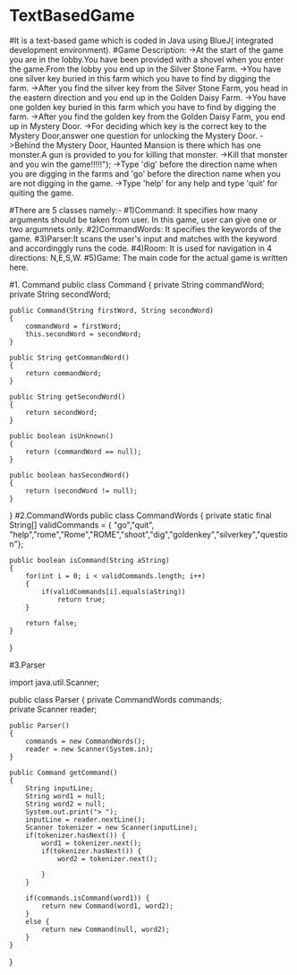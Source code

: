# TextBasedGame
#It is a text-based game which is coded in Java using BlueJ( integrated development environment).
#Game Description:
->At the start of the game you are in the lobby.You have been provided with a shovel when you enter the game.From the lobby you end up     in the Silver Stone Farm.
->You have one silver key buried in this farm which you have to find by digging the farm.
->After you find the silver key from the Silver Stone Farm, you head in the eastern direction and you end up in the Golden Daisy Farm.
->You have one golden key buried in this farm which you have to find by digging the farm.
->After you find the golden key from the Golden Daisy Farm, you end up in Mystery Door.
->For deciding which key is the correct key to the Mystery Door,answer one question for unlocking the Mystery Door.
->Behind the Mystery Door, Haunted Mansion is there which has one monster.A gun is provided to you for killing that monster.
->Kill that monster and you win the game!!!!!");
->Type 'dig'  before the direction name when you are digging in the farms and 'go' before the direction name when you are not digging in   the game.
->Type 'help' for any help and type 'quit' for quiting the game.

#There are 5 classes namely:-
#1)Command: It specifies how many arguments should be taken from user. In this game, user can give one or two argumnets only. 
#2)CommandWords: It specifies the keywords of the game.
#3)Parser:It scans the user's input and matches with the keyword and accordinggly runs the code.
#4)Room: It is used for navigation in 4 directions: N,E,S,W.
#5)Game: The main code for the actual game is written here.

#1. Command
public class Command
{
    private String commandWord;
    private String secondWord;

    public Command(String firstWord, String secondWord)
    {
        commandWord = firstWord;
        this.secondWord = secondWord;
    }

    public String getCommandWord()
    {
        return commandWord;
    }

    public String getSecondWord()
    {
        return secondWord;
    }

    public boolean isUnknown()
    {
        return (commandWord == null);
    }

    public boolean hasSecondWord()
    {
        return (secondWord != null);
    }
}
#2.CommandWords
public class CommandWords
{
    private static final String[] validCommands = { "go","quit", "help","rome","Rome","ROME","shoot","dig","goldenkey","silverkey","question"};

    public boolean isCommand(String aString)
    {
        for(int i = 0; i < validCommands.length; i++) 
        {
            if(validCommands[i].equals(aString))
                return true;
        }
        
        return false;
    }
}

#3.Parser

import java.util.Scanner;

public class Parser 
{
    private CommandWords commands;  
    private Scanner reader;        

    public Parser() 
    {
        commands = new CommandWords();
        reader = new Scanner(System.in);
    }

    public Command getCommand() 
    {
        String inputLine;   
        String word1 = null;
        String word2 = null;
        System.out.print("> ");    
        inputLine = reader.nextLine();
        Scanner tokenizer = new Scanner(inputLine);
        if(tokenizer.hasNext()) {
            word1 = tokenizer.next();      
            if(tokenizer.hasNext()) {
                word2 = tokenizer.next();     
                
            }
        }

        if(commands.isCommand(word1)) {
            return new Command(word1, word2);
        }
        else {
            return new Command(null, word2); 
        }
    }
}
